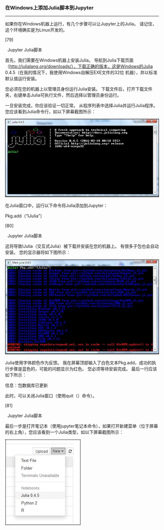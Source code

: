 ### 在Windows上添加Julia脚本到Jupyter
****
如果你在Windows机器上运行，有几个步骤可以让Jupyter上的Julia。 请记住，这个环境确实是为Linux开发的。
 













[79]

 
Jupyter Julia脚本

首先，我们需要在Windows机器上安装Julia。 导航到Julia下载页面（http://julialang.org/downloads/），下载正确的版本，这是Windows的Julia 0.4.5（在我的情况下，我使用Windows自解压EXE文件的32位 机器），并以标准默认值运行安装。

您必须在您的机器上以管理员身份运行Julia安装。 下载文件后，打开下载文件夹，右键单击Julia可执行文件，然后选择以管理员身份运行。

一旦安装完成，你应该验证一切正常。 从程序列表中选择Julia并运行Julia程序。 您应该看到Julia命令行，如以下屏幕截图所示：



![](/assets/67.jpg)


在Julia窗口中，运行以下命令将Julia添加到Jupyter：

Pkg.add（“IJulia”）
 










[80]

 
Jupyter Julia脚本

这将导致IJulia（交互式Julia）被下载并安装在您的机器上。 有很多子包也会自动安装。 您的显示器将如下图所示：


![](/assets/68.jpg)

Julia使用字体颜色作为反馈。 我在屏幕顶部输入了白色文本Pkg.add，成功的执行步骤是蓝色的，可能的问题显示为红色。 您必须等待安装完成。 最后一行应该如下所示：

信息：包数据库已更新

此时，可以关闭Julia窗口（使用quit（）命令）。
 












[81]

 
Jupyter Julia脚本

最后一步是打开笔记本（使用jupyter笔记本命令），如果打开新建菜单（位于屏幕的右上角），您应该看到一个Julia类型，如以下屏幕截图所示：


![](/assets/69.jpg)